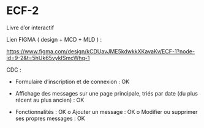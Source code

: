 # ECF-2
Livre d’or interactif

Lien FIGMA ( design + MCD + MLD ) :

https://www.figma.com/design/kCDUavJME5kdwkkXKavaKv/ECF-1?node-id=9-2&t=5hUk65vykISmcWhq-1

CDC : 

- Formulaire d’inscription et de connexion : OK 

- Affichage des messages sur une page principale, triés par date (du plus récent au plus ancien)  : OK

- Fonctionnalités : OK
o Ajouter un message : OK
o Modifier ou supprimer ses propres messages : OK












